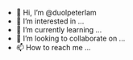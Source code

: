 - 👋 Hi, I’m @duolpeterlam
- 👀 I’m interested in ...
- 🌱 I’m currently learning ...
- 💞️ I’m looking to collaborate on ...
- 📫 How to reach me ...

<!---
duolpeterlam/duolpeterlam is a ✨ special ✨ repository because its `README.md` (this file) appears on your GitHub profile.
You can click the Preview link to take a look at your changes.
--->
